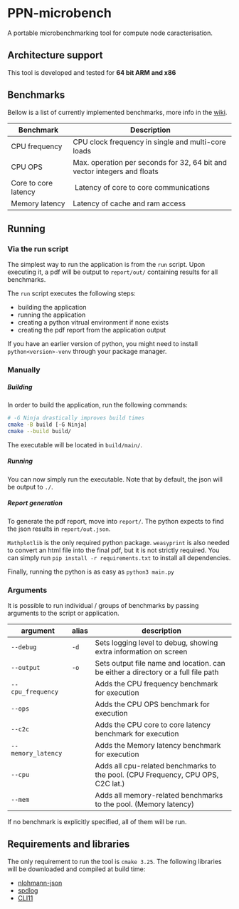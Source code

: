 # PPN-microbench

A portable microbenchmarking tool for compute node caracterisation.

## Architecture support

This tool is developed and tested for **64 bit ARM and x86**

## Benchmarks

Bellow is a list of currently implemented benchmarks, more info in the [wiki](https://github.com/ppn-microbench/ppn-microbench/wiki).

| Benchmark | Description |
|---|---|
| CPU frequency | CPU clock frequency in single and multi-core loads |
| CPU OPS | Max. operation per seconds for 32, 64 bit and vector integers and floats |
| Core to core latency | Latency of core to core communications |
| Memory latency | Latency of cache and ram access |

## Running

### Via the run script

The simplest way to run the application is from the `run` script. Upon executing it, a pdf will be output to `report/out/` containing results for all benchmarks.

The `run` script executes the following steps:
 - building the application
 - running the application
 - creating a python vitrual environment if none exists
 - creating the pdf report from the application output

If you have an earlier version of python, you might need to install `python<version>-venv` through your package manager.

### Manually

##### Building

In order to build the application, run the following commands:

```bash
# -G Ninja drastically improves build times
cmake -B build [-G Ninja]
cmake --build build/
```

The executable will be located in `build/main/`.

##### Running

You can now simply run the executable. Note that by default, the json will be output to `./`.

##### Report generation

To generate the pdf report, move into `report/`. The python expects to find the json results in `report/out.json`.

`Mathplotlib` is the only required python package. `weasyprint` is also needed to convert an html file into the final pdf, but it is not strictly required. You can simply run `pip install -r requirements.txt` to install all dependencies.

Finally, running the python is as easy as `python3 main.py`

### Arguments

It is possible to run individual / groups of benchmarks by passing arguments to the script or application.

| argument           | alias | description                                                                       |
| ------------------ | ----- | --------------------------------------------------------------------------------- |
| `--debug`          | `-d`  | Sets logging level to debug, showing extra information on screen                  |
| `--output`         | `-o`  | Sets output file name and location. can be either a directory or a full file path |
| `--cpu_frequency`  |       | Adds the CPU frequency benchmark for execution                                    |
| `--ops`            |       | Adds the CPU OPS benchmark for execution                                          |
| `--c2c`            |       | Adds the CPU core to core latency benchmark for execution                         |
| `--memory_latency` |       | Adds the Memory latency benchmark for execution                                   |
| `--cpu`            |       | Adds all cpu-related benchmarks to the pool. (CPU Frequency, CPU OPS, C2C lat.)   |
| `--mem`            |       | Adds all memory-related benchmarks to the pool. (Memory latency)                  |

If no benchmark is explicitly specified, all of them will be run.

## Requirements and libraries

The only requirement to run the tool is `cmake 3.25`. The following libraries will be downloaded and compiled at build time:
 - [nlohmann-json](https://github.com/nlohmann/json)
 - [spdlog](https://github.com/gabime/spdlog)
 - [CLI11](https://github.com/CLIUtils/CLI11)
